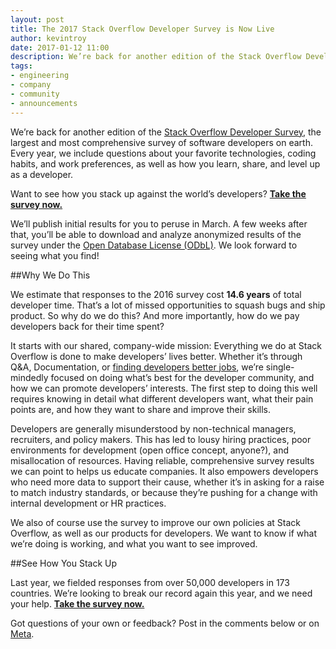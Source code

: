```yaml
---
layout: post
title: The 2017 Stack Overflow Developer Survey is Now Live
author: kevintroy
date: 2017-01-12 11:00
description: We’re back for another edition of the Stack Overflow Developer Survey, the largest and most comprehensive survey of software developers on earth. Every year, we include questions about your favorite technologies, coding habits, and work preferences, as well as how you learn, share, and level up as a developer. 
tags: 
- engineering
- company
- community
- announcements
---
```

We’re back for another edition of the [Stack Overflow Developer Survey](https://www.surveymonkey.co.uk/r/VJ7R7K7), the largest and most comprehensive survey of software developers on earth. Every year, we include questions about your favorite technologies, coding habits, and work preferences, as well as how you learn, share, and level up as a developer. 

Want to see how you stack up against the world’s developers? **[Take the survey now.](https://www.surveymonkey.co.uk/r/VJ7R7K7)**

We’ll publish initial results for you to peruse in March. A few weeks after that, you’ll be able to download and analyze anonymized results of the survey under the [Open Database License (ODbL)](http://opendatacommons.org/licenses/odbl/1.0/). We look forward to seeing what you find!

##Why We Do This

We estimate that responses to the 2016 survey cost **14.6 years** of total developer time. That’s a lot of missed opportunities to squash bugs and ship product. So why do we do this? And more importantly, how do we pay developers back for their time spent?

It starts with our shared, company-wide mission: Everything we do at Stack Overflow is done to make developers’ lives better. Whether it’s through Q&A, Documentation, or [finding developers better jobs](http://stackoverflow.com/jobs), we’re single-mindedly focused on doing what’s best for the developer community, and how we can promote developers’ interests. The first step to doing this well requires knowing in detail what different developers want, what their pain points are, and how they want to share and improve their skills.

Developers are generally misunderstood by non-technical managers, recruiters, and policy makers. This has led to lousy hiring practices, poor environments for development (open office concept, anyone?), and misallocation of resources. Having reliable, comprehensive survey results we can point to helps us educate companies. It also empowers developers who need more data to support their cause, whether it’s in asking for a raise to match industry standards, or because they’re pushing for a change with internal development or HR practices.
 
We also of course use the survey to improve our own policies at Stack Overflow, as well as our products for developers. We want to know if what we’re doing is working, and what you want to see improved.

##See How You Stack Up

Last year, we fielded responses from over 50,000 developers in 173 countries. We’re looking to break our record again this year, and we need your help. **[Take the survey now.](https://www.surveymonkey.co.uk/r/VJ7R7K7)**

Got questions of your own or feedback? Post in the comments below or on [Meta](http://meta.stackoverflow.com/).

